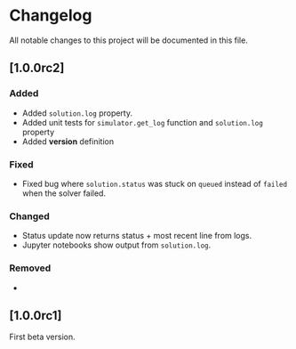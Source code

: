 
# Changelog

All notable changes to this project will be documented in this file.

## [1.0.0rc2]

### Added

- Added `solution.log` property.
- Added unit tests for `simulator.get_log` function and `solution.log` property
- Added __version__ definition 

### Fixed

- Fixed bug where `solution.status` was stuck on `queued` instead of `failed` when the solver failed.

### Changed

- Status update now returns status + most recent line from logs.
- Jupyter notebooks show output from `solution.log`.

### Removed

- 

## [1.0.0rc1]

First beta version.
